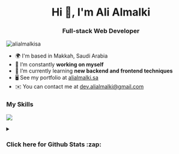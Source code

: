 <h1 align="center">Hi 👋, I'm Ali Almalki</h1>
<h3 align="center">Full-stack Web Developer</h3>

<p align="left"> <img src="https://komarev.com/ghpvc/?username=alialmalkisa&label=Profile%20views&color=0e75b6&style=plastic" alt="alialmalkisa" /> </p>

* 🌍  I'm based in Makkah, Saudi Arabia
* 🔭 I’m constantly **working on myself**
* 🌱 I’m currently learning **new backend and frontend techniques**
* 🖥️  See my portfolio at [alialmalki.sa](http://alialmalki.sa)
* ✉️  You can contact me at [dev.alialmalki@gmail.com](mailto:dev.alialmalki@gmail.com)

<p>
  <h3>My Skills</h3>
  <a href="#">
    <img src="https://skillicons.dev/icons?i=html,js,ts,css,php,laravel,tailwind,react,vue,alpinejs,mysql,git,github,docker,figma,vscode" />
  </a>
</p>

<details>
  <summary><h3 align="left">Click here for <b>Github Stats</b>  :zap:</h3></summary>
  <p><img src="https://github-contribution-stats.vercel.app/api/?username=AliAlmalkiSA" alt="AliAlmalkiSA" /></p>
</details>
